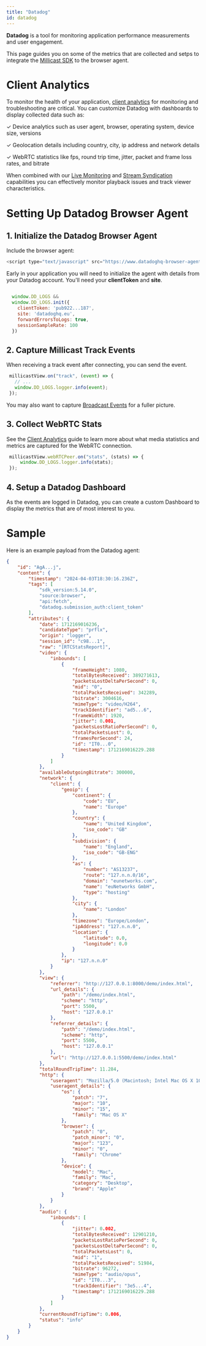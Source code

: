 ```yaml
---
title: "Datadog"
id: datadog
---
```

**Datadog** is a tool for monitoring application performance measurements and user engagement.

This page guides you on some of the metrics that are collected and setps to integrate the [Millicast SDK](/millicast/client-sdks/web.md) to the browser agent.

# Client Analytics

To monitor the health of your application, [client analytics](/millicast/playback/client-analytics-and-monitoring.md) for monitoring and troubleshooting are critical. You can customize Datadog with dashboards to display collected data such as:

✓ Device analytics such as user agent, browser, operating system, device size, versions

✓ Geolocation details including country, city, ip address and network details

✓ WebRTC statistics like fps, round trip time, jitter, packet and frame loss rates, and bitrate

When combined with our [Live Monitoring](/millicast/streaming-dashboard/live-monitoring.md) and [Stream Syndication](/millicast/distribution/syndication.md) capabilities you can effectively monitor playback issues and track viewer characteristics.

# Setting Up Datadog Browser Agent

## 1\. Initialize the Datadog Browser Agent

Include the browser agent: 

```javascript
<script type="text/javascript" src="https://www.datadoghq-browser-agent.com/us1/v5/datadog-logs.js"></script>

```

Early in your application you will need to initialize the agent with details from your Datadog account. You'll need your **clientToken** and **site**.

```javascript

  window.DD_LOGS &&
  window.DD_LOGS.init({
    clientToken: 'pub922...187',
    site: 'datadoghq.eu',
    forwardErrorsToLogs: true,
    sessionSampleRate: 100
  })
```

## 2\. Capture Millicast Track Events

When receiving a track event after connecting, you can send the event.

```javascript
 millicastView.on("track", (event) => {
   // ...
   window.DD_LOGS.logger.info(event);
 });
```

You may also want to capture [Broadcast Events](/millicast/playback/viewer-events.md) for a fuller picture.

## 3\. Collect WebRTC Stats

See the [Client Analytics](/millicast/playback/client-analytics-and-monitoring.md) guide to learn more about what media statistics and metrics are captured for the WebRTC connection.

```javascript
 millicastView.webRTCPeer.on("stats", (stats) => {
     window.DD_LOGS.logger.info(stats);
 });
```

## 4\. Setup a Datadog Dashboard

As the events are logged in Datadog, you can create a custom Dashboard to display the metrics that are of most interest to you.

# Sample

Here is an example payload from the Datadog agent:

```json
{
    "id": "AgA...j",
    "content": {
        "timestamp": "2024-04-03T18:30:16.236Z",
        "tags": [
            "sdk_version:5.14.0",
            "source:browser",
            "api:fetch",
            "datadog.submission_auth:client_token"
        ],
        "attributes": {
            "date": 1712169016236,
            "candidateType": "prflx",
            "origin": "logger",
            "session_id": "c98...1",
            "raw": "[RTCStatsReport]",
            "video": {
                "inbounds": [
                    {
                        "frameHeight": 1080,
                        "totalBytesReceived": 389271613,
                        "packetsLostDeltaPerSecond": 0,
                        "mid": "0",
                        "totalPacketsReceived": 342289,
                        "bitrate": 3004616,
                        "mimeType": "video/H264",
                        "trackIdentifier": "ad5...6",
                        "frameWidth": 1920,
                        "jitter": 0.001,
                        "packetsLostRatioPerSecond": 0,
                        "totalPacketsLost": 0,
                        "framesPerSecond": 24,
                        "id": "IT0...0",
                        "timestamp": 1712169016229.288
                    }
                ]
            },
            "availableOutgoingBitrate": 300000,
            "network": {
                "client": {
                    "geoip": {
                        "continent": {
                            "code": "EU",
                            "name": "Europe"
                        },
                        "country": {
                            "name": "United Kingdom",
                            "iso_code": "GB"
                        },
                        "subdivision": {
                            "name": "England",
                            "iso_code": "GB-ENG"
                        },
                        "as": {
                            "number": "AS13237",
                            "route": "127.n.n.0/16",
                            "domain": "eunetworks.com",
                            "name": "euNetworks GmbH",
                            "type": "hosting"
                        },
                        "city": {
                            "name": "London"
                        },
                        "timezone": "Europe/London",
                        "ipAddress": "127.n.n.0",
                        "location": {
                            "latitude": 0.0,
                            "longitude": 0.0
                        }
                    },
                    "ip": "127.n.n.0"
                }
            },
            "view": {
                "referrer": "http://127.0.0.1:8000/demo/index.html",
                "url_details": {
                    "path": "/demo/index.html",
                    "scheme": "http",
                    "port": 5500,
                    "host": "127.0.0.1"
                },
                "referrer_details": {
                    "path": "/demo/index.html",
                    "scheme": "http",
                    "port": 5500,
                    "host": "127.0.0.1"
                },
                "url": "http://127.0.0.1:5500/demo/index.html"
            },
            "totalRoundTripTime": 11.284,
            "http": {
                "useragent": "Mozilla/5.0 (Macintosh; Intel Mac OS X 10_15_7) AppleWebKit/537.36 (KHTML, like Gecko) Chrome/123.0.0.0 Safari/537.36",
                "useragent_details": {
                    "os": {
                        "patch": "7",
                        "major": "10",
                        "minor": "15",
                        "family": "Mac OS X"
                    },
                    "browser": {
                        "patch": "0",
                        "patch_minor": "0",
                        "major": "123",
                        "minor": "0",
                        "family": "Chrome"
                    },
                    "device": {
                        "model": "Mac",
                        "family": "Mac",
                        "category": "Desktop",
                        "brand": "Apple"
                    }
                }
            },
            "audio": {
                "inbounds": [
                    {
                        "jitter": 0.002,
                        "totalBytesReceived": 12901210,
                        "packetsLostRatioPerSecond": 0,
                        "packetsLostDeltaPerSecond": 0,
                        "totalPacketsLost": 0,
                        "mid": "1",
                        "totalPacketsReceived": 51984,
                        "bitrate": 96272,
                        "mimeType": "audio/opus",
                        "id": "IT0...3",
                        "trackIdentifier": "3e5...4",
                        "timestamp": 1712169016229.288
                    }
                ]
            },
            "currentRoundTripTime": 0.006,
            "status": "info"
        }
    }
}
```
